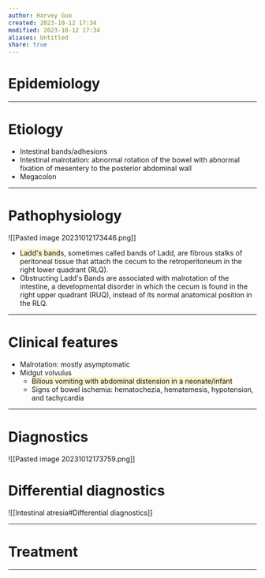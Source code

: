```yaml
---
author: Harvey Guo
created: 2023-10-12 17:34
modified: 2023-10-12 17:34
aliases: Untitled
share: true
---
```

# Epidemiology


---
# Etiology
- Intestinal bands/adhesions 
- Intestinal malrotation: abnormal rotation of the bowel with abnormal fixation of mesentery to the posterior abdominal wall 
- Megacolon

---
# Pathophysiology
![[Pasted image 20231012173446.png]]
- <span style="background:rgba(240, 200, 0, 0.2)">Ladd's band</span>s, sometimes called bands of Ladd, are fibrous stalks of peritoneal tissue that attach the cecum to the retroperitoneum in the right lower quadrant (RLQ).
- Obstructing Ladd's Bands are associated with malrotation of the intestine, a developmental disorder in which the cecum is found in the right upper quadrant (RUQ), instead of its normal anatomical position in the RLQ.

---
# Clinical features
- Malrotation: mostly asymptomatic 
- Midgut volvulus
	- <span style="background:rgba(240, 200, 0, 0.2)">Bilious vomiting with abdominal distension in a neonate/infant </span>
	- Signs of bowel ischemia: hematochezia, hematemesis, hypotension, and tachycardia

---
# Diagnostics
![[Pasted image 20231012173759.png]]
# Differential diagnostics
![[Intestinal atresia#Differential diagnostics]]

---
# Treatment


---
